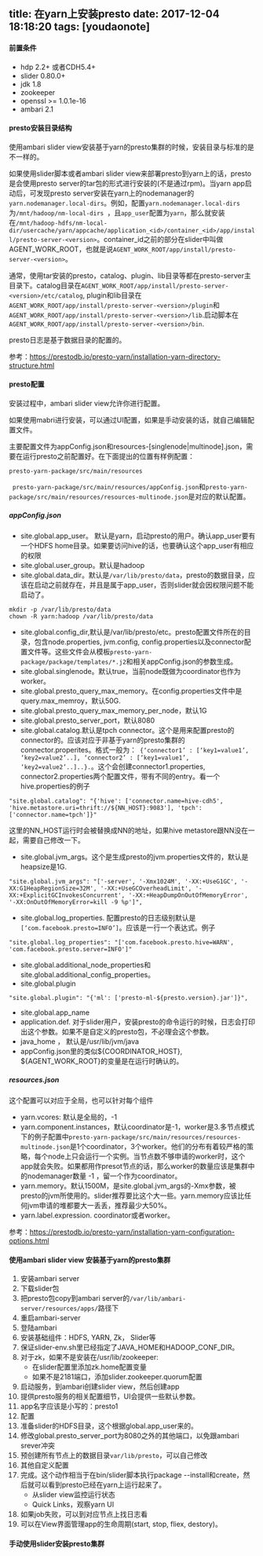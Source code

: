 
title: 在yarn上安装presto
date: 2017-12-04 18:18:20
tags: [youdaonote]
---

#### 前置条件
- hdp 2.2+ 或者CDH5.4+
- slider 0.80.0+
- jdk 1.8
- zookeeper
- openssl >= 1.0.1e-16
- ambari 2.1

#### presto安装目录结构

使用ambari slider view安装基于yarn的presto集群的时候，安装目录与标准的是不一样的。

如果使用slider脚本或者ambari slider view来部署presto到yarn上的话，presto是会使用presto server的tar包的形式进行安装的(不是通过rpm)。当yarn app启动后，可发现presto server安装在yarn上的nodemanager的`yarn.nodemanager.local-dirs`。例如，配置`yarn.nodemanager.local-dirs`为`/mnt/hadoop/nm-local-dirs `，且`app_user`配置为`yarn`，那么就安装在`/mnt/hadoop-hdfs/nm-local-dir/usercache/yarn/appcache/application_<id>/container_<id>/app/install/presto-server-<version>`。container_id之前的部分在slider中叫做AGENT_WORK_ROOT，也就是说`AGENT_WORK_ROOT/app/install/presto-server-<version>`。

通常，使用tar安装的presto，catalog、plugin、lib目录等都在presto-server主目录下。catalog目录在`AGENT_WORK_ROOT/app/install/presto-server-<version>/etc/catalog`, plugin和lib目录在`AGENT_WORK_ROOT/app/install/presto-server-<version>/plugin`和`AGENT_WORK_ROOT/app/install/presto-server-<version>/lib`.启动脚本在`AGENT_WORK_ROOT/app/install/presto-server-<version>/bin`.


presto日志是基于数据目录的配置的。

参考：https://prestodb.io/presto-yarn/installation-yarn-directory-structure.html

#### presto配置
安装过程中，ambari slider view允许你进行配置。

如果使用mabri进行安装，可以通过UI配置，如果是手动安装的话，就自己编辑配置文件。

主要配置文件为appConfig.json和resources-[singlenode|multinode].json，需要在运行presto之前配置好。在下面提出的位置有样例配置：
```
presto-yarn-package/src/main/resources
```

` presto-yarn-package/src/main/resources/appConfig.json`和`presto-yarn-package/src/main/resources/resources-multinode.json`是对应的默认配置。

##### appConfig.json

- site.global.app_user。 默认是yarn，启动presto的用户。确认app_user要有一个HDFS home目录。如果要访问hive的话，也要确认这个app_user有相应的权限
- site.global.user_group。默认是hadoop
- site.global.data_dir。默认是`/var/lib/presto/data`，presto的数据目录，应该在启动之前就存在，并且是属于app_user，否则slider就会因权限问题不能启动了。
```
mkdir -p /var/lib/presto/data
chown -R yarn:hadoop /var/lib/presto/data
```
- site.global.config_dir,默认是/var/lib/presto/etc。presto配置文件所在的目录，包含node.properties, jvm.config, config.properties以及connector配置文件等。这些文件会从模板`presto-yarn-package/package/templates/*.j2`和相关appConfig.json的参数生成。
- site.global.singlenode。默认true，当前node既做为coordinator也作为worker。
- site.global.presto_query_max_memory。在config.properties文件中是query.max_memroy，默认50G.
- site.global.presto_query_max_memory_per_node，默认1G
- site.global.presto_server_port，默认8080
- site.global.catalog.默认是tpch connector。这个是用来配置presto的connector的。应该对应于非基于yarn的presto集群的connector.properites。格式一般为：` {‘connector1’ : [‘key1=value1’, ‘key2=value2’..], ‘connector2’ : [‘key1=value1’, ‘key2=value2’..]..}.`。这个会创建connector1.properties, connector2.properties两个配置文件，带有不同的entry。看一个hive.properties的例子
```
"site.global.catalog": "{'hive': ['connector.name=hive-cdh5', 'hive.metastore.uri=thrift://${NN_HOST}:9083'], 'tpch': ['connector.name=tpch']}"
```
这里的NN_HOST运行时会被替换成NN的地址，如果hive metastore跟NN没在一起，需要自己修改一下。
- site.global.jvm_args。这个是生成presto的jvm.properties文件的，默认是heapsize是1G.
```
"site.global.jvm_args": "['-server', '-Xmx1024M', '-XX:+UseG1GC', '-XX:G1HeapRegionSize=32M', '-XX:+UseGCOverheadLimit', '-XX:+ExplicitGCInvokesConcurrent', '-XX:+HeapDumpOnOutOfMemoryError', '-XX:OnOutOfMemoryError=kill -9 %p']",
```
- site.global.log_properties. 配置presto的日志级别默认是`[‘com.facebook.presto=INFO’]`。应该是一行一个表达式。例子
```
"site.global.log_properties": "['com.facebook.presto.hive=WARN', 'com.facebook.presto.server=INFO']"
```
- site.global.additional_node_properties和site.global.additional_config_properties。
- site.global.plugin
```
"site.global.plugin": "{'ml': ['presto-ml-${presto.version}.jar']}",
```
- site.global.app_name
- application.def. 对于slider用户，安装presto的命令运行的时候，日志会打印出这个参数。如果不是自定义的presto包，不必理会这个参数。
- java_home ， 默认是/usr/lib/jvm/java
- appConfig.json里的类似${COORDINATOR_HOST}, ${AGENT_WORK_ROOT}的变量是在运行时确认的。

##### resources.json

这个配置可以对应于全局，也可以针对每个组件
- yarn.vcores: 默认是全局的，-1
- yarn.component.instances，默认coordinator是-1，worker是3.多节点模式下的例子配置中`presto-yarn-package/src/main/resources/resources-multinode.json`是1个coordinator，3个worker。他们的分布有着较严格的策略，每个node上只会运行一个实例。当节点数不够申请的worker时，这个app就会失败。如果都用作presot节点的话，那么worker的数量应该是集群中的nodemanager数量 -1 ，留一个作为coordinator。
- yarn.memory。默认1500M，是site.global.jvm_args的-Xmx参数，被presto的jvm所使用的。slider推荐要比这个大一些。yarn.memory应该比任何jvm申请的堆都要大一丢丢，推荐最少大50%。
- yarn.label.expression. coordinator或者worker。






参考：https://prestodb.io/presto-yarn/installation-yarn-configuration-options.html


#### 使用ambari slider view 安装基于yarn的presto集群

1. 安装ambari server
2. 下载slider包
3. 把presto包copy到ambari server的`/var/lib/ambari-server/resources/apps/`路径下
4. 重启ambari-server
5. 登陆ambari
6. 安装基础组件：HDFS, YARN, Zk， Slider等
7. 保证slider-env.sh里已经指定了JAVA_HOME和HADOOP_CONF_DIR。
8. 对于zk，如果不是安装在/usr/lib/zookeeper:
    - 在slider配置里添加zk.home配置变量
    - 如果不是2181端口，添加slider.zookeeper.quorum配置
9. 启动服务，到ambari创建slider view，然后创建app
10. 提供presto服务的相关配置细节，UI会提供一些默认参数。
11. app名字应该是小写的：presto1
12. 配置
13. 准备slider的HDFS目录，这个根据global.app_user来的。
14. 修改global.presto_server_port为8080之外的其他端口，以免跟ambari srever冲突
15. 预创建所有节点上的数据目录`var/lib/presto`，可以自己修改
16. 其他自定义配置
17. 完成。这个动作相当于在bin/slider脚本执行package --install和create，然后就可以看到presto已经在yarn上运行起来了。
    - 从slider view监控运行状态
    - Quick Links，观察yarn UI
18. 如果job失败，可以到对应节点上找日志看
19. 可以在View界面管理app的生命周期(start, stop, fliex, destory)。


#### 手动使用slider安装presto集群

